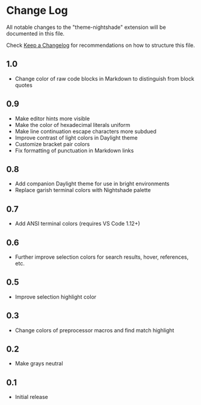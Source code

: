 # Change Log

All notable changes to the "theme-nightshade" extension will be documented in this file.

Check [Keep a Changelog](http://keepachangelog.com/) for recommendations on how to structure this file.

## 1.0

  - Change color of raw code blocks in Markdown to distinguish from block quotes

## 0.9

  - Make editor hints more visible
  - Make the color of hexadecimal literals uniform
  - Make line continuation escape characters more subdued
  - Improve contrast of light colors in Daylight theme
  - Customize bracket pair colors
  - Fix formatting of punctuation in Markdown links

## 0.8

  - Add companion Daylight theme for use in bright environments
  - Replace garish terminal colors with Nightshade palette

## 0.7

  - Add ANSI terminal colors (requires VS Code 1.12+)

## 0.6

  - Further improve selection colors for search results, hover, references, etc.

## 0.5

  - Improve selection highlight color

## 0.3

  - Change colors of preprocessor macros and find match highlight

## 0.2

  - Make grays neutral

## 0.1

  - Initial release
